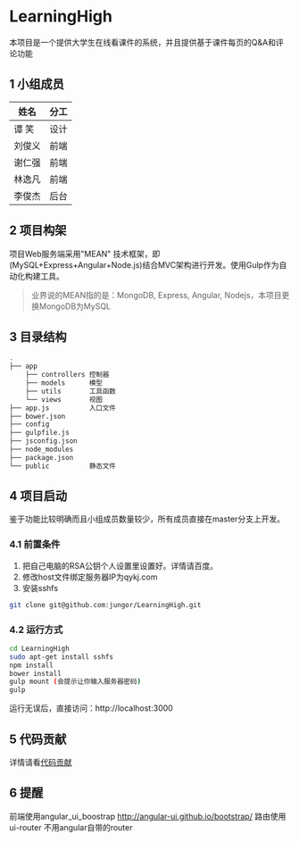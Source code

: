 # LearningHigh

本项目是一个提供大学生在线看课件的系统，并且提供基于课件每页的Q&A和评论功能

## 1 小组成员

|姓名|分工|
|---|---|
|谭 笑|设计|
|刘俊义|前端|
|谢仁强|前端|
|林逸凡|前端|
|李俊杰|后台|

## 2 项目构架

项目Web服务端采用"MEAN" 技术框架，即(MySQL+Express+Angular+Node.js)结合MVC架构进行开发。使用Gulp作为自动化构建工具。

> 业界说的MEAN指的是：MongoDB, Express, Angular, Nodejs，本项目更换MongoDB为MySQL

## 3 目录结构

```bash
.
├── app
    ├── controllers 控制器
    ├── models      模型
    ├── utils       工具函数
    └── views       视图
├── app.js          入口文件
├── bower.json
├── config
├── gulpfile.js
├── jsconfig.json
├── node_modules
├── package.json
└── public          静态文件

```

## 4 项目启动

鉴于功能比较明确而且小组成员数量较少，所有成员直接在master分支上开发。

### 4.1 前置条件

1. 把自己电脑的RSA公钥个人设置里设置好。详情请百度。
2. 修改host文件绑定服务器IP为qykj.com
3. 安装sshfs
```bash
git clone git@github.com:jungor/LearningHigh.git
```

### 4.2 运行方式 

```bash
cd LearningHigh
sudo apt-get install sshfs
npm install
bower install
gulp mount (会提示让你输入服务器密码)
gulp
```
运行无误后，直接访问：http://localhost:3000

## 5 代码贡献
详情请看[代码贡献](contributing.md)

## 6 提醒
前端使用angular_ui_boostrap http://angular-ui.github.io/bootstrap/
路由使用ui-router 不用angular自带的router

